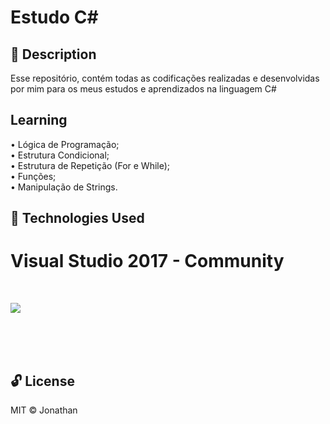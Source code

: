 # Estudo C#

## 📝 Description 
Esse repositório, contém todas as codificações realizadas e desenvolvidas por mim para os meus estudos e aprendizados na linguagem C#

## Learning

• Lógica de Programação; <br>
• Estrutura Condicional; <br>
• Estrutura de Repetição (For e While);<br>
• Funções;<br>
• Manipulação de Strings.

## 🚀 Technologies Used 

# Visual Studio 2017 - Community 
<br>

![](https://img1.gratispng.com/20180328/spe/kisspng-net-framework-c-net-core-software-framework-mon-studio-5abb543b74c0d6.9500998315222262354782.jpg)

<br><br><br>

## 🔓 License 
MIT ©  Jonathan

